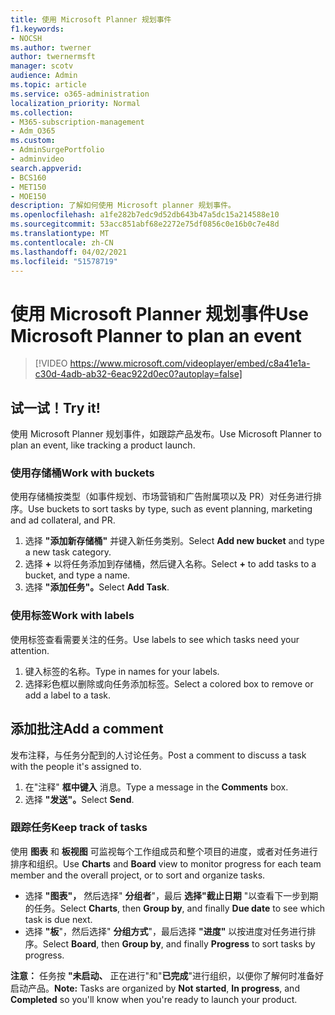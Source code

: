 ```yaml
---
title: 使用 Microsoft Planner 规划事件
f1.keywords:
- NOCSH
ms.author: twerner
author: twernermsft
manager: scotv
audience: Admin
ms.topic: article
ms.service: o365-administration
localization_priority: Normal
ms.collection:
- M365-subscription-management
- Adm_O365
ms.custom:
- AdminSurgePortfolio
- adminvideo
search.appverid:
- BCS160
- MET150
- MOE150
description: 了解如何使用 Microsoft planner 规划事件。
ms.openlocfilehash: a1fe282b7edc9d52db643b47a5dc15a214588e10
ms.sourcegitcommit: 53acc851abf68e2272e75df0856c0e16b0c7e48d
ms.translationtype: MT
ms.contentlocale: zh-CN
ms.lasthandoff: 04/02/2021
ms.locfileid: "51578719"
---
```

# <a name="use-microsoft-planner-to-plan-an-event"></a><span data-ttu-id="08ccb-103">使用 Microsoft Planner 规划事件</span><span class="sxs-lookup"><span data-stu-id="08ccb-103">Use Microsoft Planner to plan an event</span></span>

> [!VIDEO https://www.microsoft.com/videoplayer/embed/c8a41e1a-c30d-4adb-ab32-6eac922d0ec0?autoplay=false]

## <a name="try-it"></a><span data-ttu-id="08ccb-104">试一试！</span><span class="sxs-lookup"><span data-stu-id="08ccb-104">Try it!</span></span>

<span data-ttu-id="08ccb-105">使用 Microsoft Planner 规划事件，如跟踪产品发布。</span><span class="sxs-lookup"><span data-stu-id="08ccb-105">Use Microsoft Planner to plan an event, like tracking a product launch.</span></span>

### <a name="work-with-buckets"></a><span data-ttu-id="08ccb-106">使用存储桶</span><span class="sxs-lookup"><span data-stu-id="08ccb-106">Work with buckets</span></span>

<span data-ttu-id="08ccb-107">使用存储桶按类型（如事件规划、市场营销和广告附属项以及 PR）对任务进行排序。</span><span class="sxs-lookup"><span data-stu-id="08ccb-107">Use buckets to sort tasks by type, such as event planning, marketing and ad collateral, and PR.</span></span>

1. <span data-ttu-id="08ccb-108">选择  **"添加新存储桶"**  并键入新任务类别。</span><span class="sxs-lookup"><span data-stu-id="08ccb-108">Select  **Add new bucket**  and type a new task category.</span></span>
2. <span data-ttu-id="08ccb-109">选择  **+**  以将任务添加到存储桶，然后键入名称。</span><span class="sxs-lookup"><span data-stu-id="08ccb-109">Select  **+**  to add tasks to a bucket, and type a name.</span></span>
3. <span data-ttu-id="08ccb-110">选择 **"添加任务"。**</span><span class="sxs-lookup"><span data-stu-id="08ccb-110">Select  **Add Task**.</span></span>

### <a name="work-with-labels"></a><span data-ttu-id="08ccb-111">使用标签</span><span class="sxs-lookup"><span data-stu-id="08ccb-111">Work with labels</span></span>

<span data-ttu-id="08ccb-112">使用标签查看需要关注的任务。</span><span class="sxs-lookup"><span data-stu-id="08ccb-112">Use labels to see which tasks need your attention.</span></span>

1. <span data-ttu-id="08ccb-113">键入标签的名称。</span><span class="sxs-lookup"><span data-stu-id="08ccb-113">Type in names for your labels.</span></span>
2. <span data-ttu-id="08ccb-114">选择彩色框以删除或向任务添加标签。</span><span class="sxs-lookup"><span data-stu-id="08ccb-114">Select a colored box to remove or add a label to a task.</span></span>

## <a name="add-a-comment"></a><span data-ttu-id="08ccb-115">添加批注</span><span class="sxs-lookup"><span data-stu-id="08ccb-115">Add a comment</span></span>

<span data-ttu-id="08ccb-116">发布注释，与任务分配到的人讨论任务。</span><span class="sxs-lookup"><span data-stu-id="08ccb-116">Post a comment to discuss a task with the people it's assigned to.</span></span>

1. <span data-ttu-id="08ccb-117">在"注释"  **框中键入**  消息。</span><span class="sxs-lookup"><span data-stu-id="08ccb-117">Type a message in the  **Comments**  box.</span></span>
2. <span data-ttu-id="08ccb-118">选择 **"发送"。**</span><span class="sxs-lookup"><span data-stu-id="08ccb-118">Select  **Send**.</span></span>

### <a name="keep-track-of-tasks"></a><span data-ttu-id="08ccb-119">跟踪任务</span><span class="sxs-lookup"><span data-stu-id="08ccb-119">Keep track of tasks</span></span>

<span data-ttu-id="08ccb-120">使用  **图表**  和  **板视图**  可监视每个工作组成员和整个项目的进度，或者对任务进行排序和组织。</span><span class="sxs-lookup"><span data-stu-id="08ccb-120">Use  **Charts**  and  **Board**  view to monitor progress for each team member and the overall project, or to sort and organize tasks.</span></span>

- <span data-ttu-id="08ccb-121">选择  **"图表"，** 然后选择" **分组者**"，最后 **选择"截止日期**  "以查看下一步到期的任务。</span><span class="sxs-lookup"><span data-stu-id="08ccb-121">Select  **Charts**, then **Group by**, and finally **Due date**  to see which task is due next.</span></span>
- <span data-ttu-id="08ccb-122">选择  **"板**"，然后选择" **分组方式**"，最后选择 **"进度"**  以按进度对任务进行排序。</span><span class="sxs-lookup"><span data-stu-id="08ccb-122">Select  **Board**, then **Group by**, and finally **Progress**  to sort tasks by progress.</span></span>

<span data-ttu-id="08ccb-123">**注意：** 任务按 **"未启动、** 正在进行"和"**已完成**"进行组织，以便你了解何时准备好启动产品。</span><span class="sxs-lookup"><span data-stu-id="08ccb-123">**Note:**  Tasks are organized by  **Not started**,  **In progress**, and  **Completed**  so you'll know when you're ready to launch your product.</span></span>